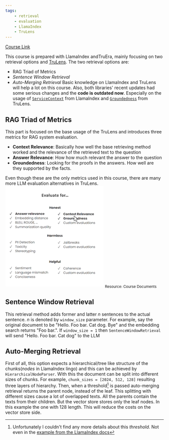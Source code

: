 ```yaml
---
tags:
    - retrieval 
    - evaluation 
    - LlamaIndex 
    - TruLens
---
```



[Course Link](https://learn.deeplearning.ai/courses/building-evaluating-advanced-rag/lesson/1/introduction)

This course is prepared with LlamaIndex andTruEra, mainly focusing on two retrieval options and [TruLens](https://www.trulens.org). The two retrieval options are:
- RAG Triad of Metrics
- *Sentence Window Retrieval*
- *Auto-Merging Retrieval*
Basic knowledge on LlamaIndex and TruLens will help a lot on this course. Also, both libraries' recent updates had some serious changes and the **code is outdated now**. Especially on the usage of [`ServiceContext`](https://docs.llamaindex.ai/en/stable/module_guides/supporting_modules/service_context_migration/) from LlamaIndex and [`Groundedness`](https://github.com/truera/trulens/issues/1149) from TruLens.

## RAG Triad of Metrics
This part is focused on the base usage of the TruLens and introduces three metrics for RAG system evaluation.
- **Context Relevance**: Basically how well the base retrieving method worked and the relevance of the retrieved text to the question
- **Answer Relevance**: How how much relevant the answer to the question 
- **Groundedness**: Looking for the proofs in the answers. How well are they supported by the facts.

Even though these are the only metrics used in this course, there are many more LLM evaluation alternatives in TruLens.
![LLM Evaluations](/images/2024-05-27-Building%20and%20Evaluating%20Advanced%20RAG/_llm_evaluations.png)
<sub>Resource: Course Documents</sub>

## Sentence Window Retrieval
This retrieval method adds former and latter $n$ sentences to the actual sentence. $n$ is denoted by `window_size` parameter. For example, say the original document to be "Hello. Foo bar. Cat dog. Bye" and the embedding search returns "Foo bar.". If `window_size = 1` then `SentenceWindowRetrieval` will send "Hello. Foo bar. Cat dog" to the LLM

## Auto-Merging Retrieval
First of all, this option expects a hierarchical/tree like structure of the chunks(*nodes* in LlamaIndex lingo) and this can be achieved by `HierarchicalNodeParser`. With this the document can be split into different sizes of chunks. For example, `chunk_sizes = [2024, 512, 128]` resulting three layers of hierarchy. Then, when a threshold[^1] is passed auto-merging retrieval returns the parent node, instead of the leaf.
This splitting with different sizes cause a lot of overlapped texts. All the parents contain the texts from their children. But the vector store stores only the leaf nodes. In this example the one with 128 length. This will reduce the costs on the vector store side.


[^1]: Unfortunately I couldn't find any more details about this *threshold*. Not even in the [example from the LlamaIndex docs](https://docs.llamaindex.ai/en/stable/examples/retrievers/auto_merging_retriever/)
